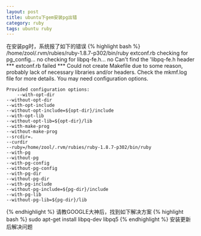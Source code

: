 ```yaml
---
layout: post
title: ubuntu下gem安装pg出错
category: ruby
tags: ubuntu ruby
---
```


在安装pg时，系统报了如下的错误
{% highlight bash %}
    /home/zool/.rvm/rubies/ruby-1.8.7-p302/bin/ruby extconf.rb 
    checking for pg_config... no
    checking for libpq-fe.h... no
    Can't find the 'libpq-fe.h header
    *** extconf.rb failed ***
    Could not create Makefile due to some reason, probably lack of
    necessary libraries and/or headers.  Check the mkmf.log file for more
    details.  You may need configuration options.

    Provided configuration options:
    	--with-opt-dir
	--without-opt-dir
	--with-opt-include
	--without-opt-include=${opt-dir}/include
	--with-opt-lib
	--without-opt-lib=${opt-dir}/lib
	--with-make-prog
	--without-make-prog
	--srcdir=.
	--curdir
	--ruby=/home/zool/.rvm/rubies/ruby-1.8.7-p302/bin/ruby
	--with-pg
	--without-pg
	--with-pg-config
	--without-pg-config
	--with-pg-dir
	--without-pg-dir
	--with-pg-include
	--without-pg-include=${pg-dir}/include
	--with-pg-lib
	--without-pg-lib=${pg-dir}/lib
{% endhighlight %}
请教GOOGLE大神后，找到如下解决方案
{% highlight bash %}
    sudo apt-get install libpq-dev libpq5
{% endhighlight %}
安装更新后解决问题